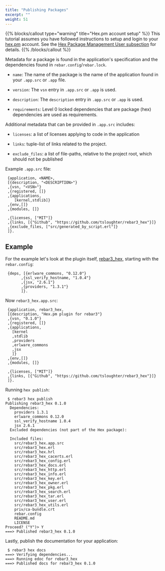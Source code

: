 ```yaml
---
title: "Publishing Packages"
excerpt: ""
weight: 51
---
```

{{% blocks/callout type="warning" title="Hex.pm account setup" %}}
  This tutorial assumes you have followed instructions to setup and login to your [hex.pm](https://hex.pm) account. See the [Hex Package Management User subsection](doc:hex-package-management#user) for details. 
{{% /blocks/callout %}}

Metadata for a package is found in the application's specification and the dependencies found in `rebar.config`/`rebar.lock`.



* `name`: The name of the package is the name of the application found in your `.app.src` or `.app` file.

* `version`: The `vsn` entry in `.app.src` or `.app` is used.

* `description`: The `description` entry in `.app.src` or `.app` is used.

* `requirements`: Level 0 locked dependencies that are package (hex) dependencies are used as requirements.



Additional metadata that can be provided in `.app.src` includes:

- `licenses`: a list of licenses applying to code in the application

- `links`: tuple-list of links related to the project.

- `exclude_files`: a list of file-paths, relative to the project root, which should not be published



Example `.app.src` file:

	 {application, <NAME>,
	 [{description, "<DESCRIPTION>"}
	 ,{vsn, "<VSN>"}
	 ,{registered, []}
	 ,{applications,
	    [kernel,stdlib]}
	 ,{env,[]}
	 ,{modules, []}
	   
	 ,{licenses, ["MIT"]}
	 ,{links, [{"Github", "https://github.com/tsloughter/rebar3_hex"}]}
	 ,{exclude_files, ["src/generated_by_script.erl"]}
	 ]}.
	 


## Example

For the example let's look at the plugin itself, [rebar3_hex](https://github.com/tsloughter/rebar3_hex), starting with the `rebar.config`:

	 {deps, [{erlware_commons, "0.12.0"}
	       ,{ssl_verify_hostname, "1.0.4"}
	       ,{jsx, "2.6.1"}
	       ,{providers, "1.3.1"}
	       ]}. 
Now `rebar3_hex.app.src`:

	 {application, rebar3_hex,
	 [{description, "Hex.pm plugin for rebar3"}
	 ,{vsn, "0.1.0"}
	 ,{registered, []}
	 ,{applications,
	   [kernel
	   ,stdlib
	   ,providers
	   ,erlware_commons
	   ,jsx
	   ]}
	 ,{env,[]}
	 ,{modules, []}
	 
	 ,{licenses, ["MIT"]}
	 ,{links, [{"Github", "https://github.com/tsloughter/rebar3_hex"}]}
	 ]}.
	 
Running `hex publish`:

	 $ rebar3 hex publish
	Publishing rebar3_hex 0.1.0
	  Dependencies:
	    providers 1.3.1
	    erlware_commons 0.12.0
	    ssl_verify_hostname 1.0.4
	    jsx 2.6.1
	  Excluded dependencies (not part of the Hex package):
	    
	  Included files:
	    src/rebar3_hex.app.src
	    src/rebar3_hex.erl
	    src/rebar3_hex.hrl
	    src/rebar3_hex_cacerts.erl
	    src/rebar3_hex_config.erl
	    src/rebar3_hex_docs.erl
	    src/rebar3_hex_http.erl
	    src/rebar3_hex_info.erl
	    src/rebar3_hex_key.erl
	    src/rebar3_hex_owner.erl
	    src/rebar3_hex_pkg.erl
	    src/rebar3_hex_search.erl
	    src/rebar3_hex_tar.erl
	    src/rebar3_hex_user.erl
	    src/rebar3_hex_utils.erl
	    priv/ca-bundle.crt
	    rebar.config
	    README.md
	    LICENSE
	Proceed? ("Y")> Y
	===> Published rebar3_hex 0.1.0
	 
Lastly, publish the documentation for your application:

	 $ rebar3 hex docs                  
	===> Verifying dependencies...
	===> Running edoc for rebar3_hex
	===> Published docs for rebar3_hex 0.1.0 
